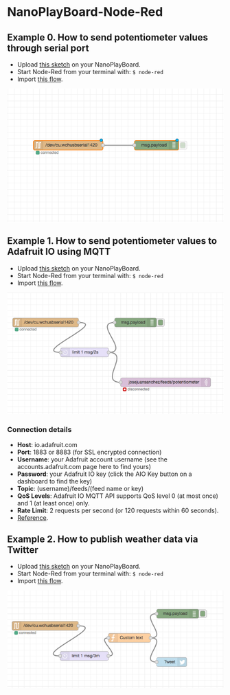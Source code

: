 # NanoPlayBoard-Node-Red

## Example 0. How to send potentiometer values through serial port

* Upload [this sketch](00-potentiometer/arduino/read/read.ino) on your NanoPlayBoard.
* Start Node-Red from your terminal with: `$ node-red`
* Import [this flow](00-potentiometer/node-red/flow.json).

![](00-potentiometer/screenshot/flow.png)

## Example 1. How to send potentiometer values to Adafruit IO using MQTT

* Upload [this sketch](01-potentiometer-mqtt/arduino/read/read.ino) on your NanoPlayBoard.
* Start Node-Red from your terminal with: `$ node-red`
* Import [this flow](01-potentiometer-mqtt/node-red/flow.json).

![](01-potentiometer-mqtt/screenshot/flow.png)

### Connection details

* **Host**: io.adafruit.com
* **Port**: 1883 or 8883 (for SSL encrypted connection)
* **Username**: your Adafruit account username (see the accounts.adafruit.com page here to find yours)
* **Password**: your Adafruit IO key (click the AIO Key button on a dashboard to find the key)
* **Topic**: (username)/feeds/(feed name or key)
* **QoS Levels**: Adafruit IO MQTT API supports QoS level 0 (at most once) and 1 (at least once) only.
* **Rate Limit**: 2 requests per second (or 120 requests within 60 seconds).
* [Reference](https://learn.adafruit.com/adafruit-io/mqtt-api).

## Example 2. How to publish weather data via Twitter

* Upload [this sketch](02-temperature-twitter/arduino/readTemperature/readTemperature.ino) on your NanoPlayBoard.
* Start Node-Red from your terminal with: `$ node-red`
* Import [this flow](02-temperature-twitter/node-red/flow.json).

![](02-temperature-twitter/screenshot/flow.png)


